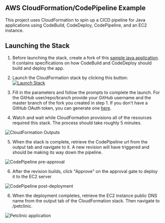 ## AWS CloudFormation/CodePipeline Example

This project uses CloudFormation to spin up a CICD pipeline for Java applications
using CodeBuild, CodeDeploy, CodePipeline, and an EC2 instance.

## Launching the Stack

1. Before launching the stack, create a fork of this [sample java application](https://github.com/ebracho/spring-petclinic). It contains specifications
on how CodeBuild and CodeDeploy should build and deploy the app.

2. Launch the CloudFormation stack by clicking this button:
[![Launch Stack](https://s3.amazonaws.com/cloudformation-examples/cloudformation-launch-stack.png)](https://console.aws.amazon.com/cloudformation/home#/stacks/new?stackName=cloudformation-codepipeline-example&templateURL=https://s3-us-west-2.amazonaws.com/codepipeline-blog/codepipeline-cfn.yml)

3. Fill in the parameters and follow the prompts to complete the launch. For the
GitHub user/repo/branch provide your GitHub username and the master branch of the
fork you created in step 1. If you don't have a GitHub OAuth token, you can generate
one [here](https://github.com/settings/tokens).

4. Watch and wait while CloudFormation provisions all of the resources required
this stack. The process should take roughly 5 minutes.

![CloudFormation Outputs](https://s3-us-west-2.amazonaws.com/codepipeline-blog/cfn-outputs.png)

5. When the stack is complete, retrieve the CodePipeline url from the output
tab and navigate to it. A new revision will have triggered and should be making
its way down the pipeline.

![CodePipeline pre-approval](https://s3-us-west-2.amazonaws.com/codepipeline-blog/code-pipeline-pre-approval.png)

6. After the revision builds, click "Approve" on the approval gate to deploy it to the EC2 server

![CodePipeline post-deployment](https://s3-us-west-2.amazonaws.com/codepipeline-blog/code-pipeline-post-deployment.png)

6. When the deployment completes, retrieve the EC2 instance public DNS name
from the output tab of the CloudFormation stack. Then navigate to <ec2-public-dns-name>/petclinic.

![Petclinic application](https://s3-us-west-2.amazonaws.com/codepipeline-blog/petclinic-application.png)
